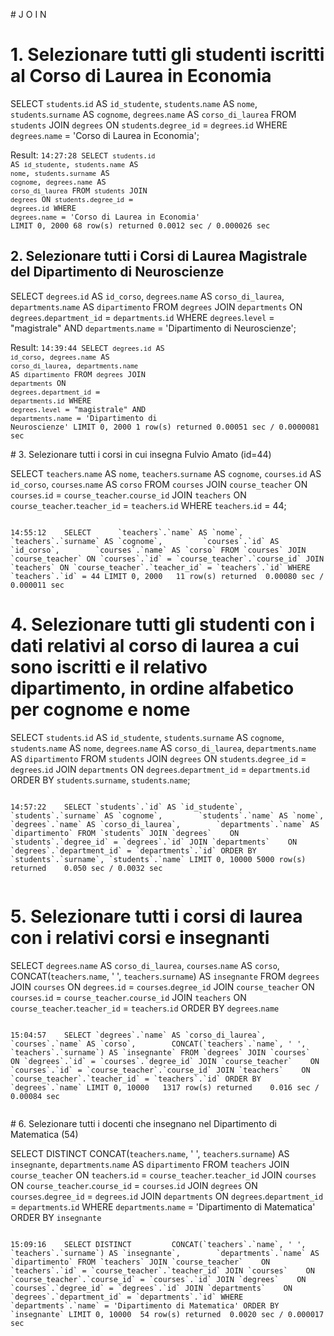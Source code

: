 # J O I N 

# 1. Selezionare tutti gli studenti iscritti al Corso di Laurea in Economia

SELECT `students`.`id` AS `id_studente`,
       `students`.`name` AS `nome`,
       `students`.`surname` AS `cognome`,
		`degrees`.`name` AS `corso_di_laurea`
FROM `students`
JOIN `degrees` ON `students`.`degree_id` = `degrees`.`id`
WHERE `degrees`.`name` = 'Corso di Laurea in Economia';

Result: 
<code>14:27:28	SELECT `students`.`id` AS `id_studente`,        `students`.`name` AS `nome`,        `students`.`surname` AS `cognome`,   `degrees`.`name` AS `corso_di_laurea` FROM `students` JOIN `degrees` ON `students`.`degree_id` = `degrees`.`id` WHERE `degrees`.`name` = 'Corso di Laurea in Economia' LIMIT 0, 2000	68 row(s) returned	0.0012 sec / 0.000026 sec
</code>

## 2. Selezionare tutti i Corsi di Laurea Magistrale del Dipartimento di Neuroscienze

SELECT `degrees`.`id` AS `id_corso`,
       `degrees`.`name` AS `corso_di_laurea`,
       `departments`.`name` AS `dipartimento`
FROM `degrees`
JOIN `departments` 
  ON `degrees`.`department_id` = `departments`.`id`
WHERE `degrees`.`level` = "magistrale"
  AND `departments`.`name` = 'Dipartimento di Neuroscienze';

  Result: 
<code>14:39:44	SELECT `degrees`.`id` AS `id_corso`,        `degrees`.`name` AS `corso_di_laurea`,        `departments`.`name` AS `dipartimento` FROM `degrees` JOIN `departments`    ON `degrees`.`department_id` = `departments`.`id` WHERE `degrees`.`level` = "magistrale"   AND `departments`.`name` = 'Dipartimento di Neuroscienze' LIMIT 0, 2000	1 row(s) returned	0.00051 sec / 0.0000081 sec
</code>

# 3. Selezionare tutti i corsi in cui insegna Fulvio Amato (id=44)

SELECT 
	   `teachers`.`name` AS `nome`,
       `teachers`.`surname` AS `cognome`, 
       `courses`.`id` AS `id_corso`,
       `courses`.`name` AS `corso`
FROM `courses`
JOIN `course_teacher` ON `courses`.`id` = `course_teacher`.`course_id`
JOIN `teachers` ON `course_teacher`.`teacher_id` = `teachers`.`id`
WHERE `teachers`.`id` = 44;

<code>
14:55:12	SELECT      `teachers`.`name` AS `nome`,        `teachers`.`surname` AS `cognome`,         `courses`.`id` AS `id_corso`,        `courses`.`name` AS `corso` FROM `courses` JOIN `course_teacher` ON `courses`.`id` = `course_teacher`.`course_id` JOIN `teachers` ON `course_teacher`.`teacher_id` = `teachers`.`id` WHERE `teachers`.`id` = 44 LIMIT 0, 2000	11 row(s) returned	0.00080 sec / 0.000011 sec
</code>

# 4. Selezionare tutti gli studenti con i dati relativi al corso di laurea a cui sono iscritti e il relativo dipartimento, in ordine alfabetico per cognome e nome

SELECT `students`.`id` AS `id_studente`,
       `students`.`surname` AS `cognome`,
       `students`.`name` AS `nome`,
       `degrees`.`name` AS `corso_di_laurea`,
       `departments`.`name` AS `dipartimento`
FROM `students`
JOIN `degrees` 
  ON `students`.`degree_id` = `degrees`.`id`
JOIN `departments` 
  ON `degrees`.`department_id` = `departments`.`id`
ORDER BY `students`.`surname`, `students`.`name`;

<code>
14:57:22	SELECT `students`.`id` AS `id_studente`,        `students`.`surname` AS `cognome`,        `students`.`name` AS `nome`,        `degrees`.`name` AS `corso_di_laurea`,        `departments`.`name` AS `dipartimento` FROM `students` JOIN `degrees`    ON `students`.`degree_id` = `degrees`.`id` JOIN `departments`    ON `degrees`.`department_id` = `departments`.`id` ORDER BY `students`.`surname`, `students`.`name` LIMIT 0, 10000	5000 row(s) returned	0.050 sec / 0.0032 sec

</code>

# 5. Selezionare tutti i corsi di laurea con i relativi corsi e insegnanti

SELECT `degrees`.`name` AS `corso_di_laurea`,
       `courses`.`name` AS `corso`,
       CONCAT(`teachers`.`name`, ' ', `teachers`.`surname`) AS `insegnante`
FROM `degrees`
JOIN `courses` 
  ON `degrees`.`id` = `courses`.`degree_id`
JOIN `course_teacher` 
  ON `courses`.`id` = `course_teacher`.`course_id`
JOIN `teachers` 
  ON `course_teacher`.`teacher_id` = `teachers`.`id`
ORDER BY `degrees`.`name`

<code>
15:04:57	SELECT `degrees`.`name` AS `corso_di_laurea`,        `courses`.`name` AS `corso`,        CONCAT(`teachers`.`name`, ' ', `teachers`.`surname`) AS `insegnante` FROM `degrees` JOIN `courses`    ON `degrees`.`id` = `courses`.`degree_id` JOIN `course_teacher`    ON `courses`.`id` = `course_teacher`.`course_id` JOIN `teachers`    ON `course_teacher`.`teacher_id` = `teachers`.`id` ORDER BY `degrees`.`name` LIMIT 0, 10000	1317 row(s) returned	0.016 sec / 0.00084 sec

</code>

# 6. Selezionare tutti i docenti che insegnano nel Dipartimento di Matematica (54)

SELECT DISTINCT 
       CONCAT(`teachers`.`name`, ' ', `teachers`.`surname`) AS `insegnante`,
       `departments`.`name` AS `dipartimento`
FROM `teachers`
JOIN `course_teacher` 
  ON `teachers`.`id` = `course_teacher`.`teacher_id`
JOIN `courses` 
  ON `course_teacher`.`course_id` = `courses`.`id`
JOIN `degrees` 
  ON `courses`.`degree_id` = `degrees`.`id`
JOIN `departments` 
  ON `degrees`.`department_id` = `departments`.`id`
WHERE `departments`.`name` = 'Dipartimento di Matematica'
ORDER BY  `insegnante`

<code>
15:09:16	SELECT DISTINCT         CONCAT(`teachers`.`name`, ' ', `teachers`.`surname`) AS `insegnante`,        `departments`.`name` AS `dipartimento` FROM `teachers` JOIN `course_teacher`    ON `teachers`.`id` = `course_teacher`.`teacher_id` JOIN `courses`    ON `course_teacher`.`course_id` = `courses`.`id` JOIN `degrees`    ON `courses`.`degree_id` = `degrees`.`id` JOIN `departments`    ON `degrees`.`department_id` = `departments`.`id` WHERE `departments`.`name` = 'Dipartimento di Matematica' ORDER BY  `insegnante` LIMIT 0, 10000	54 row(s) returned	0.0020 sec / 0.000017 sec
</code>
